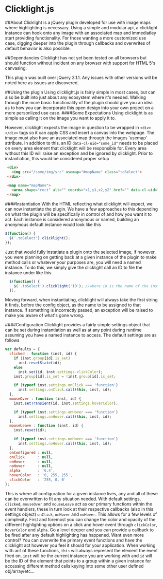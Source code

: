 # Clicklight.js
##About
Clicklight is a	jQuery plugin developed	for use	with image maps	where highlighting is necessary. Using a simple and modular api, a clicklight instance can hook onto any image with an associated map and immediatley start providing functionality. For those wanting a more customized use case, digging deeper into the plugin through callbacks and overwrites of default behavior is also possible.

##Dependancies
Clicklight has not yet been tested on all browsers but should function without incident on any browser with support for HTML 5's canvasing.

This plugin was built over jQuery 3.1.1. Any issues with other versions will be noted here as issues are discovered.

##Using the plugin
Using clicklight.js is fairly simple in most cases, but can also be built into just about any ecosystem where it's needed. Walking through the more basic functionality of the plugin should give you an idea as to how you can incorporate this open design into your own project on a more personlized use case.
####Some Expectations
Using clicklight is as simple as calling it on the image you want to apply it to.

However, clicklight expects the image in question to be wrapped in `<div></div>` tags so it can apply CSS and insert a canvas into the webpage. The image must also have an associated map through the images 'usemap' attribute. In addition to this, an ID `data-cl-uid="some_id"` needs to be placed on every area element that clicklight will be responsible for. Every area without this ID will raise an exception and be ignored by clicklight. Prior to instantiation, this would be considered proper setup
  ```html
   <div>
     <img src="/some/img/src" usemap="#mapName" class="toSelect">
   </div>
   
   <map name="mapName">
     <area shape="rect" alt="" coords="x1,y1,x2,y2" href="" data-cl-uid="id" title="Some Title">
   </map>
   ```
   
####Instantiation
With the HTML reflecting what clicklight will expect, we can now instantiate the plugin. We have a few approaches to this depending on what the plugin will be specifically in control of and how you want it to act. Each instance is considered anonymous or named, building an anonymous default instance would look like this

  ```javascript
  $(function() {
    $('.toSelect').clicklight();
  });
  ```  
Just that would fully instatiate a plugin onto the selected image, if however, you were planning on getting back at a given instance of the plugin to make method calls or whatever your purposes are, you will need a named instance. To do this, we simply give the clicklight call an ID to file the instance under like this
  
```javascript
  $(function() {
    $('.toSelect').clicklight('ID'); //where id is the name of the instance
  });
  ```  
Moving forward, when instantiating, clicklight will always take the first string it finds, before the config object, as the name to be assigned to that instance. If something is incorrectly passed, an exception will be raised to make you aware of what's gone wrong.

####Configuration
Clicklight provides a fairly simple settings object that can be set during instantiation as well as at any point during runtime assuming you have a named instance to access. The default settings are as follows

```javascript
var defaults = {
  clicked : function (inst, id) {
    if (inst.group[id].is_set)
      inst.resetState(id);
    else
      inst.set(id, inst.settings.clickColor);
    inst.group[id].is_set = !inst.group[id].is_set;

    if (typeof inst.settings.onClick === 'function')
      inst.settings.onClick.call(this, inst, id);
  },
  mouseOver : function (inst, id) {
    inst.setTransient(id, inst.settings.hoverColor);

    if (typeof inst.settings.onHover === 'function')
      inst.settings.onHover.call(this, inst, id);
  },
  mouseLeave : function (inst, id) {
    inst.reset(id);

    if (typeof inst.settings.noHover === 'function')
      inst.settings.noHover.call(this, inst, id);
  },
  onConfigured : null,
  onClick      : null,
  onHover      : null,
  noHover      : null,
  alpha        : '0.4',
  hoverColor   : '0, 255, 255',
  clickColor   : '255, 0, 0'
};
```  
This is where all configuration for a given instance lives, any and all of these can be overwritten to fit any situation needed. With default settings, `clicked`, `mouseOver` and `mouseLeave` act as our primary functions within the event handlers, these in turn look at their respective callbacks (also in this settings object) `onClick`, `onHover` and `noHover`. This allows for a few levels of complexity. First and foremost you can change the color and opacity of the different highlighting options on a click and hover event through `clickColor`, `hoverColor` and `alpha`. Go a level deeper and you can provide a callback to be fired after any default highlighting has happened. Want even more control? You can overwrite the primary event functions and have the clicklight act however you feel it should for your application. When working with anf of these functions, `this` will always represent the element the event fired on, `inst` will be the current instance you are working with and `id` will be the ID of the element that points to a group within a given instance for accessing different method calls keying into some other user defined obj/array/etc...
